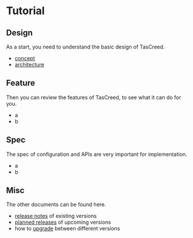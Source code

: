 # Tutorial

## Design

As a start, you need to understand the basic design of TasCreed.

- [concept](design/Concept.md)
- [architecture](design/Architecture.md)

## Feature

Then you can review the features of TasCreed, to see what it can do for you.

- a
- b

## Spec

The spec of configuration and APIs are very important for implementation.

- a
- b

## Misc

The other documents can be found here.

- [release notes](misc/Releases.md) of existing versions
- [planned releases](misc/ReleasesPlanned.md) of upcoming versions
- how to [upgrade](misc/Upgrade.md) between different versions